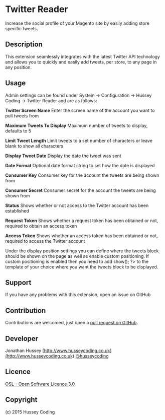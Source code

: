 Twitter Reader
==============
Increase the social profile of your Magento site by easily adding store specific tweets.

Description
-----------
This extension seamlessly integrates with the latest Twitter API technology and allows you to quickly and easily add tweets, per store, to any page in any position.

Usage
-----
Admin settings can be found under System -> Configuration -> Hussey Coding -> Twitter Reader and are as follows:

**Twitter Screen Name**
Enter the screen name of the account you want to pull tweets from

**Maximum Tweets To Display**
Maximum number of tweets to display, defaults to 5

**Limit Tweet Length**
Limit tweets to a set number of characters or leave blank to show all characters

**Display Tweet Date**
Display the date the tweet was sent

**Date Format**
Optional date format string to set how the date is displayed

**Consumer Key**
Consumer key for the account the tweets are being shown from

**Consumer Secret**
Consumer secret for the account the tweets are being shown from

**Status**
Shows whether or not access to the Twitter account has been established

**Request Token**
Shows whether a request token has been obtained or not, required to obtain an access token

**Access Token**
Shows whether an access token has been obtained or not, required to access the Twitter account

Under the display position settings you can define where the tweets block should be shown on the page as well as enable custom positioning.  If custom positioning is enabled then you need to add <?php echo Mage::helper('twitterreader')->show(); ?> to the template of your choice where you want the tweets block to be displayed.

Support
-------
If you have any problems with this extension, open an issue on GitHub

Contribution
------------
Contributions are welcomed, just open a [pull request on GitHub](https://help.github.com/articles/using-pull-requests).

Developer
---------
Jonathan Hussey
[http://www.husseycoding.co.uk](http://www.husseycoding.co.uk)
[@husseycoding](https://twitter.com/husseycoding)

Licence
-------
[OSL - Open Software Licence 3.0](http://opensource.org/licenses/osl-3.0.php)

Copyright
---------
(c) 2015 Hussey Coding
